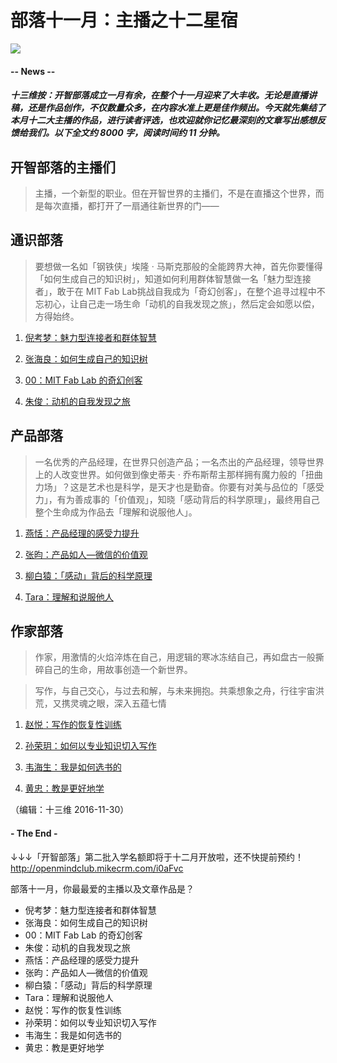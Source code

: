 # 部落十一月：主播之十二星宿
![](https://mmbiz.qlogo.cn/mmbiz_png/P7zzkBGoztFUtGQKAqGmGGw4yZB9iaYAuy849uQD1xqLmh0TZtriauaibym6NLyoVPt2B4TKIb7eoDUmpqvVhuupg/0?wx_fmt=png)

#### -- News --

##### **十三维按**：开智部落成立一月有余，在整个十一月迎来了大丰收。无论是直播讲稿，还是作品创作，不仅数量众多，在内容水准上更是佳作频出。今天就先集结了本月十二大主播的作品，进行读者评选，也欢迎就你记忆最深刻的文章写出感想反馈给我们。**以下全文约 8000 字，阅读时间约 11 分钟。**


## 开智部落的主播们
> 主播，一个新型的职业。但在开智世界的主播们，不是在直播这个世界，而是每次直播，都打开了一扇通往新世界的门——


## 通识部落
> 要想做一名如「钢铁侠」埃隆 · 马斯克那般的全能跨界大神，首先你要懂得「如何生成自己的知识树」，知道如何利用群体智慧做一名「魅力型连接者」，敢于在 MIT Fab Lab挑战自我成为「奇幻创客」，在整个追寻过程中不忘初心，让自己走一场生命「动机的自我发现之旅」，然后定会如愿以偿，方得始终。

1.  [倪考梦：魅力型连接者和群体智慧](http://mp.weixin.qq.com/s?__biz=MzI1NjQ5NzM2Ng==&mid=2247483709&idx=1&sn=dfecdb772f9570223d79405fe63478fe&chksm=ea248284dd530b92c974abf32ce8418c159be65d26d0f9a33a8d73cd84350f72ab526a6471a4#rd)

2. [张海良：如何生成自己的知识树](http://mp.weixin.qq.com/s?__biz=MzI1NjQ5NzM2Ng==&mid=2247483735&idx=1&sn=f5112ee2c89322a019fd683d43b68a8b&chksm=ea2482eedd530bf85c888586fb3e7f173953defd13dc2968e6543ff848cd691fc051f844d2fb#rd)

3. [00：MIT Fab Lab 的奇幻创客](http://mp.weixin.qq.com/s?__biz=MzI1NjQ5NzM2Ng==&mid=2247483790&idx=1&sn=eda0aebff2a810daf7edd9a3c8b7349f&chksm=ea248237dd530b21361942ca406a09349b49160e5b0507d4e2f79ff4750f1366e7ac113b2508#rd)

4. [朱俊：动机的自我发现之旅](http://mp.weixin.qq.com/s?__biz=MzI1NjQ5NzM2Ng==&mid=2247483829&idx=1&sn=4453b819bdf193e61fad2ee6cde971a2&chksm=ea24820cdd530b1adfe0f4fd3fbe5329b3b1306132e707d13a911b554a55db8ef427b6501708#rd)


## 产品部落
> 一名优秀的产品经理，在世界只创造产品；一名杰出的产品经理，领导世界上的人改变世界。如何做到像史蒂夫 · 乔布斯帮主那样拥有魔力般的「扭曲力场」？这是艺术也是科学，是天才也是勤奋。你要有对美与品位的「感受力」，有为善成事的「价值观」，知晓「感动背后的科学原理」，最终用自己整个生命成为作品去「理解和说服他人」。


1. [燕恬：产品经理的感受力提升](http://mp.weixin.qq.com/s?__biz=MzI1NjQ5NzM2Ng==&mid=2247483713&idx=1&sn=6a36c27a89e5301cb753cdcd66c114c2&chksm=ea2482f8dd530beee34bbd898296e25d21bf8a20f9b66b25d48939c460909ea97b4a9c969393#rd)

2. [张昀：产品如人—微信的价值观](http://mp.weixin.qq.com/s?__biz=MzI1NjQ5NzM2Ng==&mid=2247483753&idx=1&sn=0451afb29f9abde14e83301fe94f703a&chksm=ea2482d0dd530bc6d0e11ba82bcb660ff464863778712e88c6e95623eaf5874d8d69fb71d257#rd)

3. [柳白猿：「感动」背后的科学原理](http://mp.weixin.qq.com/s?__biz=MzI1NjQ5NzM2Ng==&mid=2247483846&idx=1&sn=6714d9075e74ab597b8cf27cc90e1b66&chksm=ea24827fdd530b69ae31bf6afec17fe2650bab1aa1729f6902bf42103837813b63174fc657a5#rd)

4. [Tara：理解和说服他人](http://mp.weixin.qq.com/s?__biz=MzI1NjQ5NzM2Ng==&mid=2247483857&idx=1&sn=636505b6ea54ff7ee8cbc6990e0a693d&chksm=ea248268dd530b7e1f4413a7c21a1842af2b26cf215b3ff804f6091363093f871abacf4ea97b#rd)


## 作家部落

> 作家，用激情的火焰淬炼在自己，用逻辑的寒冰冻结自己，再如盘古一般撕碎自己的生命，用故事创造一个新世界。

> 写作，与自己交心，与过去和解，与未来拥抱。共乘想象之舟，行往宇宙洪荒，又携灵魂之眼，深入五蕴七情

1. [赵悦：写作的恢复性训练](http://mp.weixin.qq.com/s?__biz=MzI1NjQ5NzM2Ng==&mid=2247483685&idx=1&sn=0197fdb44ea8e2c3586b75cff0f537b5&chksm=ea24829cdd530b8ad7257005703924b67be190b2344caf1bdbb7f8aa1ebb3f41679673a00a1c#rd)

2. [孙荣玥：如何以专业知识切入写作](http://mp.weixin.qq.com/s?__biz=MzI1NjQ5NzM2Ng==&mid=2247483750&idx=1&sn=311907022e79dd2885f5ed8a1c5ce4ac&chksm=ea2482dfdd530bc9feef18dfba648f0f27d92cf9e6a1af13f2c4ee04e4b6e62e77cbac8dbd69#rd)

3. [韦海生：我是如何选书的](http://mp.weixin.qq.com/s?__biz=MzI1NjQ5NzM2Ng==&mid=2247483778&idx=1&sn=adbc7bf6713c1f2d8cf5d53109eb37cb&chksm=ea24823bdd530b2dca152a9018908233ce85f9d249ff280a82e2f71f911e356efefdacc1e07d#rd)

4. [黄忠：教是更好地学](http://mp.weixin.qq.com/s?__biz=MzI1NjQ5NzM2Ng==&mid=2247483906&idx=1&sn=5b78e145052a105edc3138c4a4f42b76&chksm=ea2481bbdd5308adc63256d1ac8a82826eb106bcdc317b83809c5021edf0c40dde6491ed352f#rd)



（编辑：十三维 2016-11-30）

#### - The End - 

↓↓↓「开智部落」第二批入学名额即将于十二月开放啦，还不快提前预约！
http://openmindclub.mikecrm.com/i0aFvc

部落十一月，你最最爱的主播以及文章作品是？
* 倪考梦：魅力型连接者和群体智慧
* 张海良：如何生成自己的知识树
* 00：MIT Fab Lab 的奇幻创客
* 朱俊：动机的自我发现之旅
* 燕恬：产品经理的感受力提升
* 张昀：产品如人—微信的价值观
* 柳白猿：「感动」背后的科学原理
* Tara：理解和说服他人
* 赵悦：写作的恢复性训练
* 孙荣玥：如何以专业知识切入写作
* 韦海生：我是如何选书的
* 黄忠：教是更好地学




